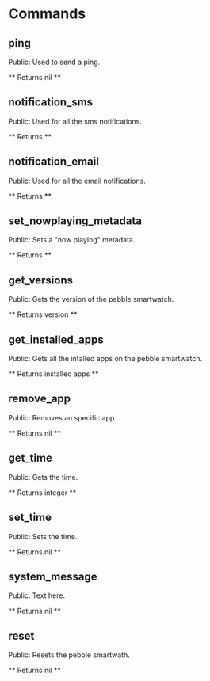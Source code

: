 # Commands

## ping           

Public: Used to send a ping.

** Returns nil ** 

## notification_sms           

Public: Used for all the sms notifications.

** Returns **

## notification_email           

Public: Used for all the email notifications.

** Returns **

## set_nowplaying_metadata           

Public: Sets a "now playing" metadata.

** Returns **

## get_versions           

Public: Gets the version of the pebble smartwatch.

** Returns version **

## get_installed_apps           

Public: Gets all the intalled apps on the pebble smartwatch.

** Returns installed apps **

## remove_app           

Public: Removes an specific app.

** Returns nil **

## get_time           

Public: Gets the time.

** Returns integer **

## set_time           

Public: Sets the time.

** Returns nil **

## system_message           

Public: Text here.

** Returns nil **

## reset           

Public: Resets the pebble smartwath.

** Returns nil **

